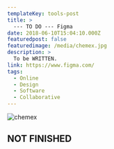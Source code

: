 ```yaml
---
templateKey: tools-post
title: >
  --- TO DO --- Figma
date: 2018-06-10T15:04:10.000Z
featuredpost: false
featuredimage: /media/chemex.jpg
description: >
  To be WRITTEN.
link: https://www.figma.com/
tags:
  - Online
  - Design
  - Software
  - Collaborative
---
```


![chemex](/media/chemex.jpg)

## NOT FINISHED
